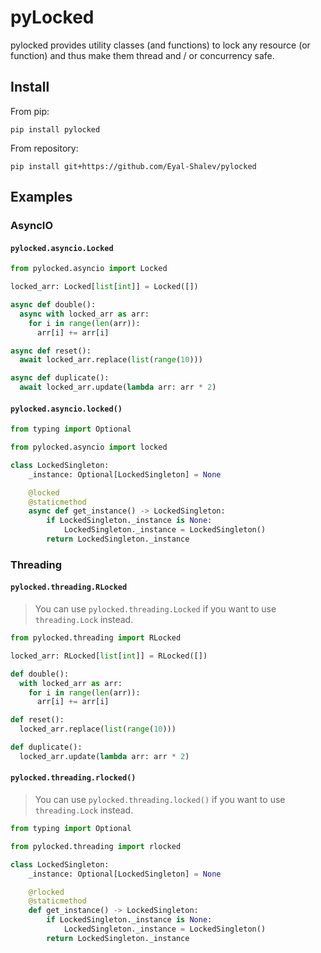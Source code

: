 # pyLocked
pylocked provides utility classes (and functions) to lock any resource (or function) and thus make them thread and / or concurrency safe.

## Install

From pip:

```shell
pip install pylocked
```

From repository:

```shell
pip install git+https://github.com/Eyal-Shalev/pylocked
```

## Examples

### AsyncIO

#### `pylocked.asyncio.Locked`

```python
from pylocked.asyncio import Locked

locked_arr: Locked[list[int]] = Locked([])

async def double():
  async with locked_arr as arr:
    for i in range(len(arr)):
      arr[i] += arr[i]

async def reset():
  await locked_arr.replace(list(range(10)))

async def duplicate():
  await locked_arr.update(lambda arr: arr * 2)
```

#### `pylocked.asyncio.locked()`

```python
from typing import Optional

from pylocked.asyncio import locked

class LockedSingleton:
    _instance: Optional[LockedSingleton] = None

    @locked
    @staticmethod
    async def get_instance() -> LockedSingleton:
        if LockedSingleton._instance is None:
            LockedSingleton._instance = LockedSingleton()
        return LockedSingleton._instance
```

### Threading

#### `pylocked.threading.RLocked`
> You can use `pylocked.threading.Locked` if you want to use `threading.Lock` instead.

```python
from pylocked.threading import RLocked

locked_arr: RLocked[list[int]] = RLocked([])

def double():
  with locked_arr as arr:
    for i in range(len(arr)):
      arr[i] += arr[i]

def reset():
  locked_arr.replace(list(range(10)))

def duplicate():
  locked_arr.update(lambda arr: arr * 2)
```

#### `pylocked.threading.rlocked()`
> You can use `pylocked.threading.locked()` if you want to use `threading.Lock` instead.

```python
from typing import Optional

from pylocked.threading import rlocked

class LockedSingleton:
    _instance: Optional[LockedSingleton] = None

    @rlocked
    @staticmethod
    def get_instance() -> LockedSingleton:
        if LockedSingleton._instance is None:
            LockedSingleton._instance = LockedSingleton()
        return LockedSingleton._instance
```
